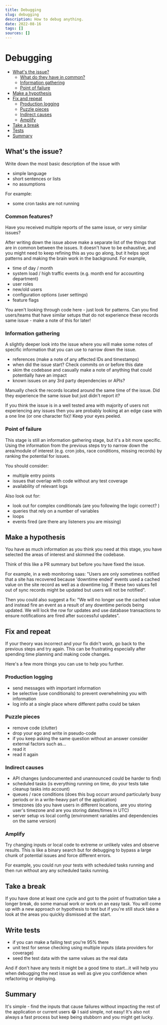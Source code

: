```yaml
---
title: Debugging
slug: debugging
description: How to debug anything.
date: 2022-08-16
tags: []
sources: []
---
```


# Debugging

- [What's the issue?](#whats-the-issue)
  - [What do they have in common?](#what-do-they-have-in-common)
  - [Information gathering](#information-gathering)
  - [Point of failure](#point-of-failure)
- [Make a hypothesis](#make-a-hypothesis)
- [Fix and repeat](#fix-and-repeat)
  - [Production logging](#production-logging)
  - [Puzzle pieces](#puzzle-pieces)
  - [Indirect causes](#indirect-causes)
  - [Amplify](#amplify)
- [Take a break](#take-a-break)
- [Tests](#tests)
- [Summary](#summary)

## What's the issue?
Write down the most basic description of the issue with
- simple language
- short sentences or lists
- no assumptions

For example:
- some cron tasks are not running

### Common features?
Have you received multiple reports of the same issue, or very similar issues?

After writing down the issue above make a separate list of the things that are in common between the issues. It doesn't have to be exhaustive, and you might need to keep refining this as you go along, but it helps spot patterns and making the brain work in the background. For example,

- time of day / month
- system load / high traffic events (e.g. month end for accounting department)
- user roles
- new/old users
- configuration options (user settings)
- feature flags

You aren't looking through code here - just look for patterns. Can you find users/teams that have similar setups that do not experience these records same issue - make a note of this for later!


### Information gathering

A slightly deeper look into the issue where you will make some notes of specific information that you can use to narrow down the issue.

- references (make a note of any affected IDs and timestamps)
- when did the issue start? Check commits on or before this date
- skim the codebase and casually make a note of anything that could potentially have an impact
- known issues on any 3rd party dependencies or APIs?

Manually check the records located around the same time of the issue. Did they experience the same issue but just didn't report it?

If you think the issue is in a well tested area with majority of users not experiencing any issues then you are probably looking at an edge case with a one line (or one character fix)! Keep your eyes peeled.

### Point of failure

This stage is still an information gathering stage, but it's a bit more specific. Using the information from the previous steps try to narrow down the area/module of interest (e.g. cron jobs, race conditions, missing records) by ranking the potential for issues.

You should consider:
- multiple entry points
- issues that overlap with code without any test coverage
- availability of relevant logs

Also look out for:
- look out for complex conditionals (are you following the logic correct? )
- queries that rely on a number of variables
- loops
- events fired (are there any listeners you are missing)

## Make a hypothesis
You have as much information as you think you need at this stage, you have selected the areas of interest and skimmed the codebase.

Think of this like a PR summary but before you have fixed the issue.

For example, in a web monitoring saas: "Users are only sometimes notified that a site has recovered because 'downtime ended' events used a cached value on the site record as well as a downtime log. If these two values fell out of sync records might be updated but users will not be notified".

Then you could also suggest a fix: "We will no longer use the cached value and instead fire an event as a result of any downtime periods being updated. We will lock the row for updates and use database transactions to ensure notifications are fired after successful updates".

## Fix and repeat

If your theory was incorrect and your fix didn't work, go back to the previous steps and try again. This can be frustrating especially after spending time planning and making code changes.

Here's a few more things you can use to help you further.

### Production logging
- send messages with important information
- be selective (use conditionals) to prevent overwhelming you with information
- log info at a single place where different paths could be taken

### Puzzle pieces
- remove code (clutter)
- drop your ego and write in pseudo-code
- if you keep asking the same question without an answer consider external factors such as...
- read it
- read it again

### Indirect causes
- API changes (undocumented and unannounced could be harder to find)
- scheduled tasks (is everything running on time, do your tests take cleanup tasks into account)
- queues / race conditions (does this bug occurr around particularly busy periods or in a write-heavy part of the application)
- timezones (do you have users in different locations, are you storing user's timezone and are you storing dates/times in UTC)
- server setup vs local config (environment variables and dependencies on the same version)

### Amplify
Try changing inputs or local code to extreme or unlikely vales and observe results. This is like a binary search but for debugging to bypass a large chunk of potential issues and force different errors.

For example, you could run your tests with scheduled tasks running and then run without any any scheduled tasks running.

## Take a break
If you have done at least one cycle and got to the point of frustration take a longer break, do some manual work or work on an easy task.
You will come up with a new approach or hypothesis to test but if you're still stuck take a look at the areas you quickly dismissed at the start.

## Write tests
- if you can make a failing test you're 95% there
- unit test for sense checking using multiple inputs (data providers for coverage)
- seed the test data with the same values as the real data

And if don't have any tests it might be a good time to start...it will help you when debugging the next issue as well as give you confidence when refactoring or deploying.

## Summary

It's simple - find the inputs that cause failures without impacting the rest of the application or current users 😂
I said simple, not easy! It's also not always a fast process but keep being stubborn and you might get lucky.